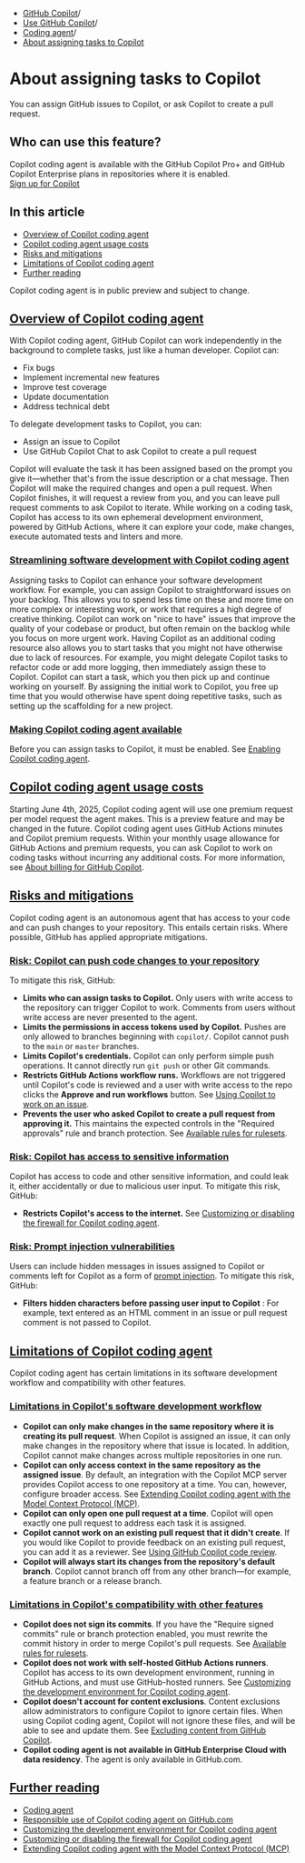   * [GitHub Copilot](https://docs.github.com/en/copilot "GitHub Copilot")/
  * [Use GitHub Copilot](https://docs.github.com/en/copilot/using-github-copilot "Use GitHub Copilot")/
  * [Coding agent](https://docs.github.com/en/copilot/using-github-copilot/coding-agent "Coding agent")/
  * [About assigning tasks to Copilot](https://docs.github.com/en/copilot/using-github-copilot/coding-agent/about-assigning-tasks-to-copilot "About assigning tasks to Copilot")


# About assigning tasks to Copilot
You can assign GitHub issues to Copilot, or ask Copilot to create a pull request.
## Who can use this feature?
Copilot coding agent is available with the GitHub Copilot Pro+ and GitHub Copilot Enterprise plans in repositories where it is enabled.  
[Sign up for Copilot ](https://github.com/features/copilot/plans?ref_cta=Copilot+plans+signup&ref_loc=about+assigning+issues+to+copilot&ref_page=docs)
## In this article
  * [Overview of Copilot coding agent](https://docs.github.com/en/copilot/using-github-copilot/coding-agent/about-assigning-tasks-to-copilot#overview-of-copilot-coding-agent)
  * [Copilot coding agent usage costs](https://docs.github.com/en/copilot/using-github-copilot/coding-agent/about-assigning-tasks-to-copilot#copilot-coding-agent-usage-costs)
  * [Risks and mitigations](https://docs.github.com/en/copilot/using-github-copilot/coding-agent/about-assigning-tasks-to-copilot#risks-and-mitigations)
  * [Limitations of Copilot coding agent](https://docs.github.com/en/copilot/using-github-copilot/coding-agent/about-assigning-tasks-to-copilot#limitations-of-copilot-coding-agent)
  * [Further reading](https://docs.github.com/en/copilot/using-github-copilot/coding-agent/about-assigning-tasks-to-copilot#further-reading)


Copilot coding agent is in public preview and subject to change.
## [Overview of Copilot coding agent](https://docs.github.com/en/copilot/using-github-copilot/coding-agent/about-assigning-tasks-to-copilot#overview-of-copilot-coding-agent)
With Copilot coding agent, GitHub Copilot can work independently in the background to complete tasks, just like a human developer.
Copilot can:
  * Fix bugs
  * Implement incremental new features
  * Improve test coverage
  * Update documentation
  * Address technical debt


To delegate development tasks to Copilot, you can:
  * Assign an issue to Copilot
  * Use GitHub Copilot Chat to ask Copilot to create a pull request


Copilot will evaluate the task it has been assigned based on the prompt you give it—whether that's from the issue description or a chat message. Then Copilot will make the required changes and open a pull request. When Copilot finishes, it will request a review from you, and you can leave pull request comments to ask Copilot to iterate.
While working on a coding task, Copilot has access to its own ephemeral development environment, powered by GitHub Actions, where it can explore your code, make changes, execute automated tests and linters and more.
### [Streamlining software development with Copilot coding agent](https://docs.github.com/en/copilot/using-github-copilot/coding-agent/about-assigning-tasks-to-copilot#streamlining-software-development-with-copilot-coding-agent)
Assigning tasks to Copilot can enhance your software development workflow.
For example, you can assign Copilot to straightforward issues on your backlog. This allows you to spend less time on these and more time on more complex or interesting work, or work that requires a high degree of creative thinking. Copilot can work on "nice to have" issues that improve the quality of your codebase or product, but often remain on the backlog while you focus on more urgent work.
Having Copilot as an additional coding resource also allows you to start tasks that you might not have otherwise due to lack of resources. For example, you might delegate Copilot tasks to refactor code or add more logging, then immediately assign these to Copilot.
Copilot can start a task, which you then pick up and continue working on yourself. By assigning the initial work to Copilot, you free up time that you would otherwise have spent doing repetitive tasks, such as setting up the scaffolding for a new project.
### [Making Copilot coding agent available](https://docs.github.com/en/copilot/using-github-copilot/coding-agent/about-assigning-tasks-to-copilot#making-copilot-coding-agent-available)
Before you can assign tasks to Copilot, it must be enabled. See [Enabling Copilot coding agent](https://docs.github.com/en/copilot/using-github-copilot/coding-agent/enabling-copilot-coding-agent).
## [Copilot coding agent usage costs](https://docs.github.com/en/copilot/using-github-copilot/coding-agent/about-assigning-tasks-to-copilot#copilot-coding-agent-usage-costs)
Starting June 4th, 2025, Copilot coding agent will use one premium request per model request the agent makes. This is a preview feature and may be changed in the future.
Copilot coding agent uses GitHub Actions minutes and Copilot premium requests.
Within your monthly usage allowance for GitHub Actions and premium requests, you can ask Copilot to work on coding tasks without incurring any additional costs.
For more information, see [About billing for GitHub Copilot](https://docs.github.com/en/billing/managing-billing-for-your-products/managing-billing-for-github-copilot/about-billing-for-github-copilot#allowance-usage-for-copilot-coding-agent).
## [Risks and mitigations](https://docs.github.com/en/copilot/using-github-copilot/coding-agent/about-assigning-tasks-to-copilot#risks-and-mitigations)
Copilot coding agent is an autonomous agent that has access to your code and can push changes to your repository. This entails certain risks. Where possible, GitHub has applied appropriate mitigations.
### [Risk: Copilot can push code changes to your repository](https://docs.github.com/en/copilot/using-github-copilot/coding-agent/about-assigning-tasks-to-copilot#risk-copilot-can-push-code-changes-to-your-repository)
To mitigate this risk, GitHub:
  * **Limits who can assign tasks to Copilot.** Only users with write access to the repository can trigger Copilot to work. Comments from users without write access are never presented to the agent.
  * **Limits the permissions in access tokens used by Copilot.** Pushes are only allowed to branches beginning with `copilot/`. Copilot cannot push to the `main` or `master` branches.
  * **Limits Copilot's credentials.** Copilot can only perform simple push operations. It cannot directly run `git push` or other Git commands.
  * **Restricts GitHub Actions workflow runs.** Workflows are not triggered until Copilot's code is reviewed and a user with write access to the repo clicks the **Approve and run workflows** button. See [Using Copilot to work on an issue](https://docs.github.com/en/copilot/using-github-copilot/coding-agent/using-copilot-to-work-on-an-issue#allowing-github-actions-workflows-to-run-when-copilot-pushes-changes).
  * **Prevents the user who asked Copilot to create a pull request from approving it.** This maintains the expected controls in the "Required approvals" rule and branch protection. See [Available rules for rulesets](https://docs.github.com/en/repositories/configuring-branches-and-merges-in-your-repository/managing-rulesets/available-rules-for-rulesets).


### [Risk: Copilot has access to sensitive information](https://docs.github.com/en/copilot/using-github-copilot/coding-agent/about-assigning-tasks-to-copilot#risk-copilot-has-access-to-sensitive-information)
Copilot has access to code and other sensitive information, and could leak it, either accidentally or due to malicious user input. To mitigate this risk, GitHub:
  * **Restricts Copilot's access to the internet.** See [Customizing or disabling the firewall for Copilot coding agent](https://docs.github.com/en/copilot/customizing-copilot/customizing-or-disabling-the-firewall-for-copilot-coding-agent).


### [Risk: Prompt injection vulnerabilities](https://docs.github.com/en/copilot/using-github-copilot/coding-agent/about-assigning-tasks-to-copilot#risk-prompt-injection-vulnerabilities)
Users can include hidden messages in issues assigned to Copilot or comments left for Copilot as a form of [prompt injection](https://genai.owasp.org/llmrisk/llm01-prompt-injection/). To mitigate this risk, GitHub:
  * **Filters hidden characters before passing user input to Copilot** : For example, text entered as an HTML comment in an issue or pull request comment is not passed to Copilot.


## [Limitations of Copilot coding agent](https://docs.github.com/en/copilot/using-github-copilot/coding-agent/about-assigning-tasks-to-copilot#limitations-of-copilot-coding-agent)
Copilot coding agent has certain limitations in its software development workflow and compatibility with other features.
### [Limitations in Copilot's software development workflow](https://docs.github.com/en/copilot/using-github-copilot/coding-agent/about-assigning-tasks-to-copilot#limitations-in-copilots-software-development-workflow)
  * **Copilot can only make changes in the same repository where it is creating its pull request**. When Copilot is assigned an issue, it can only make changes in the repository where that issue is located. In addition, Copilot cannot make changes across multiple repositories in one run.
  * **Copilot can only access context in the same repository as the assigned issue**. By default, an integration with the Copilot MCP server provides Copilot access to one repository at a time. You can, however, configure broader access. See [Extending Copilot coding agent with the Model Context Protocol (MCP)](https://docs.github.com/en/enterprise-cloud@latest/copilot/customizing-copilot/extending-copilot-coding-agent-with-mcp).
  * **Copilot can only open one pull request at a time**. Copilot will open exactly one pull request to address each task it is assigned.
  * **Copilot cannot work on an existing pull request that it didn't create**. If you would like Copilot to provide feedback on an existing pull request, you can add it as a reviewer. See [Using GitHub Copilot code review](https://docs.github.com/en/copilot/using-github-copilot/code-review/using-copilot-code-review).
  * **Copilot will always start its changes from the repository's default branch**. Copilot cannot branch off from any other branch—for example, a feature branch or a release branch.


### [Limitations in Copilot's compatibility with other features](https://docs.github.com/en/copilot/using-github-copilot/coding-agent/about-assigning-tasks-to-copilot#limitations-in-copilots-compatibility-with-other-features)
  * **Copilot does not sign its commits**. If you have the "Require signed commits" rule or branch protection enabled, you must rewrite the commit history in order to merge Copilot's pull requests. See [Available rules for rulesets](https://docs.github.com/en/repositories/configuring-branches-and-merges-in-your-repository/managing-rulesets/available-rules-for-rulesets#require-signed-commits).
  * **Copilot does not work with self-hosted GitHub Actions runners**. Copilot has access to its own development environment, running in GitHub Actions, and must use GitHub-hosted runners. See [Customizing the development environment for Copilot coding agent](https://docs.github.com/en/copilot/customizing-copilot/customizing-the-development-environment-for-copilot-coding-agent#upgrading-to-larger-github-hosted-github-actions-runners).
  * **Copilot doesn't account for content exclusions**. Content exclusions allow administrators to configure Copilot to ignore certain files. When using Copilot coding agent, Copilot will not ignore these files, and will be able to see and update them. See [Excluding content from GitHub Copilot](https://docs.github.com/en/copilot/managing-copilot/configuring-and-auditing-content-exclusion/excluding-content-from-github-copilot).
  * **Copilot coding agent is not available in GitHub Enterprise Cloud with data residency**. The agent is only available in GitHub.com.


## [Further reading](https://docs.github.com/en/copilot/using-github-copilot/coding-agent/about-assigning-tasks-to-copilot#further-reading)
  * [Coding agent](https://docs.github.com/en/copilot/using-github-copilot/coding-agent)
  * [Responsible use of Copilot coding agent on GitHub.com](https://docs.github.com/en/copilot/responsible-use-of-github-copilot-features/responsible-use-of-copilot-coding-agent-on-githubcom)
  * [Customizing the development environment for Copilot coding agent](https://docs.github.com/en/copilot/customizing-copilot/customizing-the-development-environment-for-copilot-coding-agent)
  * [Customizing or disabling the firewall for Copilot coding agent](https://docs.github.com/en/copilot/customizing-copilot/customizing-or-disabling-the-firewall-for-copilot-coding-agent)
  * [Extending Copilot coding agent with the Model Context Protocol (MCP)](https://docs.github.com/en/copilot/customizing-copilot/extending-copilot-coding-agent-with-mcp)


